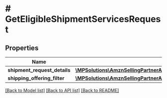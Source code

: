 # # GetEligibleShipmentServicesRequest

## Properties

Name | Type | Description | Notes
------------ | ------------- | ------------- | -------------
**shipment_request_details** | [**\MPSolutions\AmznSellingPartnerApi\Models\MerchantFulfillment\ShipmentRequestDetails**](ShipmentRequestDetails.md) |  |
**shipping_offering_filter** | [**\MPSolutions\AmznSellingPartnerApi\Models\MerchantFulfillment\ShippingOfferingFilter**](ShippingOfferingFilter.md) |  | [optional]

[[Back to Model list]](../../README.md#models) [[Back to API list]](../../README.md#endpoints) [[Back to README]](../../README.md)
